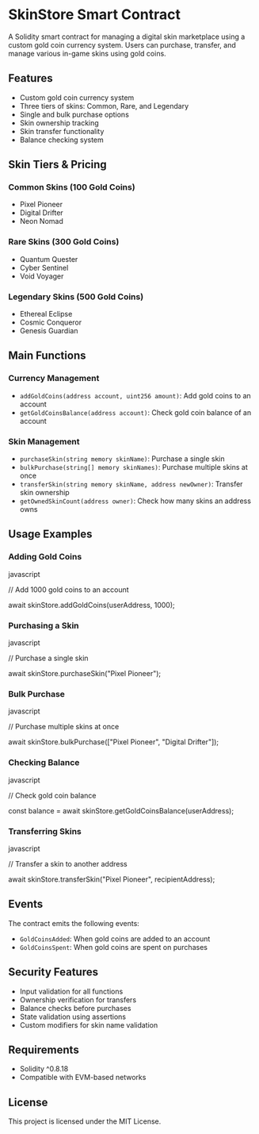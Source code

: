# SkinStore Smart Contract

A Solidity smart contract for managing a digital skin marketplace using a custom gold coin currency system. Users can purchase, transfer, and manage various in-game skins using gold coins.

## Features

- Custom gold coin currency system
- Three tiers of skins: Common, Rare, and Legendary
- Single and bulk purchase options
- Skin ownership tracking
- Skin transfer functionality
- Balance checking system

## Skin Tiers & Pricing

### Common Skins (100 Gold Coins)

- Pixel Pioneer
- Digital Drifter
- Neon Nomad

### Rare Skins (300 Gold Coins)

- Quantum Quester
- Cyber Sentinel
- Void Voyager

### Legendary Skins (500 Gold Coins)

- Ethereal Eclipse
- Cosmic Conqueror
- Genesis Guardian

## Main Functions

### Currency Management

- `addGoldCoins(address account, uint256 amount)`: Add gold coins to an account
- `getGoldCoinsBalance(address account)`: Check gold coin balance of an account

### Skin Management

- `purchaseSkin(string memory skinName)`: Purchase a single skin
- `bulkPurchase(string[] memory skinNames)`: Purchase multiple skins at once
- `transferSkin(string memory skinName, address newOwner)`: Transfer skin ownership
- `getOwnedSkinCount(address owner)`: Check how many skins an address owns

## Usage Examples

### Adding Gold Coins

javascript

// Add 1000 gold coins to an account

await skinStore.addGoldCoins(userAddress, 1000);

### Purchasing a Skin

javascript

// Purchase a single skin

await skinStore.purchaseSkin("Pixel Pioneer");

### Bulk Purchase

javascript

// Purchase multiple skins at once

await skinStore.bulkPurchase(["Pixel Pioneer", "Digital Drifter"]);

### Checking Balance

javascript

// Check gold coin balance

const balance = await skinStore.getGoldCoinsBalance(userAddress);

### Transferring Skins

javascript

// Transfer a skin to another address

await skinStore.transferSkin("Pixel Pioneer", recipientAddress);

## Events

The contract emits the following events:

- `GoldCoinsAdded`: When gold coins are added to an account
- `GoldCoinsSpent`: When gold coins are spent on purchases

## Security Features

- Input validation for all functions
- Ownership verification for transfers
- Balance checks before purchases
- State validation using assertions
- Custom modifiers for skin name validation

## Requirements

- Solidity ^0.8.18
- Compatible with EVM-based networks

## License

This project is licensed under the MIT License.
